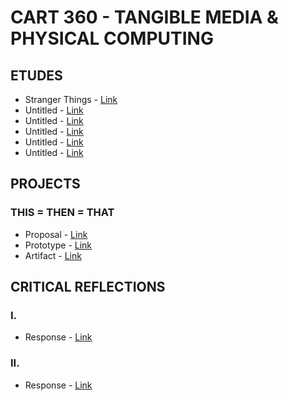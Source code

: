# CART 360 - TANGIBLE MEDIA & PHYSICAL COMPUTING

##

## ETUDES
- Stranger Things - [Link](etudes/strangerthings)
- Untitled - [Link](etudes/untitled)
- Untitled - [Link](etudes/untitled)
- Untitled - [Link](etudes/untitled)
- Untitled - [Link](etudes/untitled)
- Untitled - [Link](etudes/untitled)

## PROJECTS
### THIS = THEN = THAT
- Proposal - [Link](projects/proposal)
- Prototype - [Link](projects/prototype)
- Artifact - [Link](projects/artifact)

## CRITICAL REFLECTIONS
### I.
- Response - [Link](reflections/one)
### II.
- Response - [Link](reflections/two)
